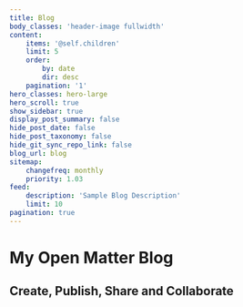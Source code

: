 ```yaml
---
title: Blog
body_classes: 'header-image fullwidth'
content:
    items: '@self.children'
    limit: 5
    order:
        by: date
        dir: desc
    pagination: '1'
hero_classes: hero-large
hero_scroll: true
show_sidebar: true
display_post_summary: false
hide_post_date: false
hide_post_taxonomy: false
hide_git_sync_repo_link: false
blog_url: blog
sitemap:
    changefreq: monthly
    priority: 1.03
feed:
    description: 'Sample Blog Description'
    limit: 10
pagination: true
---
```


# My **Open Matter** Blog
## Create, Publish, Share and Collaborate
